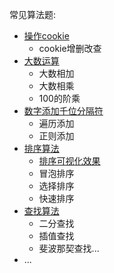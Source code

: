 
常见算法题:

* [操作cookie](https://github.com/flfwzgl/practice/blob/master/%E6%93%8D%E4%BD%9Ccookie/cookie.js)
	* cookie增删改查
* [大数运算](https://github.com/flfwzgl/practice/blob/master/%E5%A4%A7%E6%95%B0%E8%BF%90%E7%AE%97/README.md)
	* 大数相加
	* 大数相乘
	* 100的阶乘
* [数字添加千位分隔符](https://github.com/flfwzgl/practice/tree/master/%E6%95%B0%E5%AD%97%E6%B7%BB%E5%8A%A0%E5%8D%83%E4%BD%8D%E5%88%86%E9%9A%94%E5%8F%B7)
	* 遍历添加
	* 正则添加
* [排序算法](https://github.com/flfwzgl/practice/blob/master/%E6%8E%92%E5%BA%8F%E7%AE%97%E6%B3%95/README.md)
	* [排序可视化效果](https://flfwzgl.github.io/practice/%E6%8E%92%E5%BA%8F%E7%AE%97%E6%B3%95/sort.html)
	* 冒泡排序
	* 选择排序
	* 快速排序
* [查找算法](https://github.com/flfwzgl/practice/blob/master/%E6%9F%A5%E6%89%BE%E7%AE%97%E6%B3%95/README.md)
	* 二分查找
	* 插值查找
	* 斐波那契查找...
* ...



